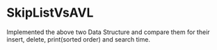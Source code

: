 # SkipListVsAVL
Implemented the above two Data Structure and compare them for their insert, delete, print(sorted order) and search time.
